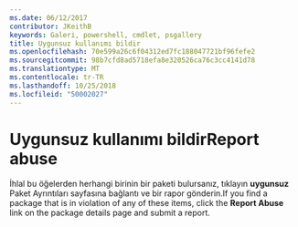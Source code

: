 ```yaml
---
ms.date: 06/12/2017
contributor: JKeithB
keywords: Galeri, powershell, cmdlet, psgallery
title: Uygunsuz kullanımı bildir
ms.openlocfilehash: 70e599a26c6f04312ed7fc188047721bf96fefe2
ms.sourcegitcommit: 98b7cfd8ad5718efa8e320526ca76c3cc4141d78
ms.translationtype: MT
ms.contentlocale: tr-TR
ms.lasthandoff: 10/25/2018
ms.locfileid: "50002027"
---
```

# <a name="report-abuse"></a><span data-ttu-id="9f706-103">Uygunsuz kullanımı bildir</span><span class="sxs-lookup"><span data-stu-id="9f706-103">Report abuse</span></span>

<span data-ttu-id="9f706-104">İhlal bu öğelerden herhangi birinin bir paketi bulursanız, tıklayın **uygunsuz** Paket Ayrıntıları sayfasına bağlantı ve bir rapor gönderin.</span><span class="sxs-lookup"><span data-stu-id="9f706-104">If you find a package that is in violation of any of these items, click the **Report Abuse** link on the package details page and submit a report.</span></span>
